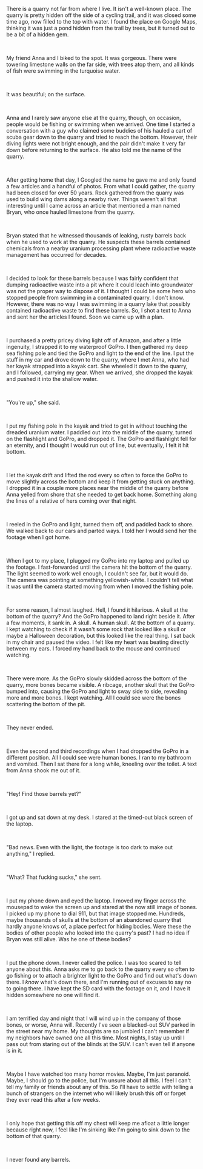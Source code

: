 There is a quarry not far from where I live. It isn't a well-known place. The quarry is pretty hidden off the side of a cycling trail, and it was closed some time ago, now filled to the top with water. I found the place on Google Maps, thinking it was just a pond hidden from the trail by trees, but it turned out to be a bit of a hidden gem.

&#x200B;

My friend Anna and I biked to the spot. It was gorgeous. There were towering limestone walls on the far side, with trees atop them, and all kinds of fish were swimming in the turquoise water.

&#x200B;

It was beautiful; on the surface.

&#x200B;

Anna and I rarely saw anyone else at the quarry, though, on occasion, people would be fishing or swimming when we arrived. One time I started a conversation with a guy who claimed some buddies of his hauled a cart of scuba gear down to the quarry and tried to reach the bottom. However, their diving lights were not bright enough, and the pair didn't make it very far down before returning to the surface. He also told me the name of the quarry.

&#x200B;

After getting home that day, I Googled the name he gave me and only found a few articles and a handful of photos. From what I could gather, the quarry had been closed for over 50 years. Rock gathered from the quarry was used to build wing dams along a nearby river. Things weren't all that interesting until I came across an article that mentioned a man named Bryan, who once hauled limestone from the quarry.

&#x200B;

Bryan stated that he witnessed thousands of leaking, rusty barrels back when he used to work at the quarry. He suspects these barrels contained chemicals from a nearby uranium processing plant where radioactive waste management has occurred for decades.

&#x200B;

I decided to look for these barrels because I was fairly confident that dumping radioactive waste into a pit where it could leach into groundwater was not the proper way to dispose of it. I thought I could be some hero who stopped people from swimming in a contaminated quarry. I don't know. However, there was no way I was swimming in a quarry lake that possibly contained radioactive waste to find these barrels. So, I shot a text to Anna and sent her the articles I found. Soon we came up with a plan.

&#x200B;

I purchased a pretty pricey diving light off of Amazon, and after a little ingenuity, I strapped it to my waterproof GoPro. I then gathered my deep sea fishing pole and tied the GoPro and light to the end of the line. I put the stuff in my car and drove down to the quarry, where I met Anna, who had her kayak strapped into a kayak cart. She wheeled it down to the quarry, and I followed, carrying my gear. When we arrived, she dropped the kayak and pushed it into the shallow water.

&#x200B;

"You're up," she said.

&#x200B;

I put my fishing pole in the kayak and tried to get in without touching the dreaded uranium water. I paddled out into the middle of the quarry, turned on the flashlight and GoPro, and dropped it. The GoPro and flashlight fell for an eternity, and I thought I would run out of line, but eventually, I felt it hit bottom.

&#x200B;

I let the kayak drift and lifted the rod every so often to force the GoPro to move slightly across the bottom and keep it from getting stuck on anything. I dropped it in a couple more places near the middle of the quarry before Anna yelled from shore that she needed to get back home. Something along the lines of a relative of hers coming over that night.

&#x200B;

I reeled in the GoPro and light, turned them off, and paddled back to shore. We walked back to our cars and parted ways. I told her I would send her the footage when I got home.

&#x200B;

When I got to my place, I plugged my GoPro into my laptop and pulled up the footage. I fast-forwarded until the camera hit the bottom of the quarry. The light seemed to work well enough, I couldn't see far, but it would do. The camera was pointing at something yellowish-white. I couldn't tell what it was until the camera started moving from when I moved the fishing pole.

&#x200B;

For some reason, I almost laughed. Hell, I found it hilarious. A skull at the bottom of the quarry? And the GoPro happened to land right beside it. After a few moments, it sank in. A skull. A human skull. At the bottom of a quarry. I kept watching to check if it wasn't some rock that looked like a skull or maybe a Halloween decoration, but this looked like the real thing. I sat back in my chair and paused the video. I felt like my heart was beating directly between my ears. I forced my hand back to the mouse and continued watching.

&#x200B;

There were more. As the GoPro slowly skidded across the bottom of the quarry, more bones became visible. A ribcage, another skull that the GoPro bumped into, causing the GoPro and light to sway side to side, revealing more and more bones. I kept watching. All I could see were the bones scattering the bottom of the pit.

&#x200B;

They never ended.

&#x200B;

Even the second and third recordings when I had dropped the GoPro in a different position. All I could see were human bones. I ran to my bathroom and vomited. Then I sat there for a long while, kneeling over the toilet. A text from Anna shook me out of it.

&#x200B;

"Hey! Find those barrels yet?"

&#x200B;

I got up and sat down at my desk. I stared at the timed-out black screen of the laptop.

&#x200B;

"Bad news. Even with the light, the footage is too dark to make out anything," I replied.

&#x200B;

"What? That fucking sucks," she sent.

&#x200B;

I put my phone down and eyed the laptop. I moved my finger across the mousepad to wake the screen up and stared at the now still image of bones. I picked up my phone to dial 911, but that image stopped me. Hundreds, maybe thousands of skulls at the bottom of an abandoned quarry that hardly anyone knows of, a place perfect for hiding bodies. Were these the bodies of other people who looked into the quarry's past? I had no idea if Bryan was still alive. Was he one of these bodies?

&#x200B;

I put the phone down. I never called the police. I was too scared to tell anyone about this. Anna asks me to go back to the quarry every so often to go fishing or to attach a brighter light to the GoPro and find out what's down there. I *know* what's down there, and I'm running out of excuses to say no to going there. I have kept the SD card with the footage on it, and I have it hidden somewhere no one will find it.

&#x200B;

I am terrified day and night that I will wind up in the company of those bones, or worse, Anna will. Recently I've seen a blacked-out SUV parked in the street near my home. My thoughts are so jumbled I can't remember if my neighbors have owned one all this time. Most nights, I stay up until I pass out from staring out of the blinds at the SUV. I can't even tell if anyone is in it.

&#x200B;

Maybe I have watched too many horror movies. Maybe, I'm just paranoid. Maybe, I should go to the police, but I'm unsure about all this. I feel I can't tell my family or friends about any of this. So I'll have to settle with telling a bunch of strangers on the internet who will likely brush this off or forget they ever read this after a few weeks.

&#x200B;

I only hope that getting this off my chest will keep me afloat a little longer because right now, I feel like I'm sinking like I'm going to sink down to the bottom of that quarry.

&#x200B;

I never found any barrels.